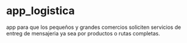 # app_logistica
 app para que los pequeños y grandes comercios soliciten servicios de entreg de mensajeria ya sea por productos o rutas completas.
